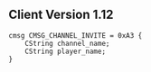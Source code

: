## Client Version 1.12

```rust,ignore
cmsg CMSG_CHANNEL_INVITE = 0xA3 {
    CString channel_name;    
    CString player_name;    
}

```
